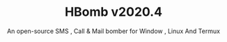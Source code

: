 <h1 align="center">HBomb v2020.4</h1>
<p align="center">An open-source SMS , Call &  Mail bomber for Window , Linux And Termux</p><br>

